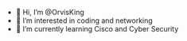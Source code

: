- 👋 Hi, I’m @OrvisKing
- 👀 I’m interested in coding and networking
- 🌱 I’m currently learning Cisco and Cyber Security

<!---
OrvisKing/OrvisKing is a ✨ special ✨ repository because its `README.md` (this file) appears on your GitHub profile.
You can click the Preview link to take a look at your changes.
--->
